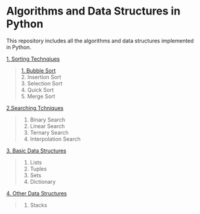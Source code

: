 # Algorithms and Data Structures in Python

This repository includes all the algorithms and data structures implemented in Python.

[1. Sorting Technqiues](https://github.com/nikita1610/DSA_in_Python/tree/master/Sorting%20Techniques)
> [1. Bubble Sort](https://github.com/nikita1610/DSA_in_Python/blob/master/Sorting%20Techniques/Bubble_Sort.py)<br>
> 2. Insertion Sort<br>
> 3. Selection Sort<br>
> 4. Quick Sort<br>
> 5. Merge Sort

[2.Searching Tchniques](https://github.com/nikita1610/DSA_in_Python/tree/master/Searching%20Techniques)
> 1. Binary Search <br>
> 2. Linear Search <br>
> 3. Ternary Search <br>
> 4. Interpolation Search <br>

[3. Basic Data Structures](https://github.com/nikita1610/DSA_in_Python/tree/master/Basic%20Data%20Structures)
> 1. Lists <br>
> 2. Tuples <br>
> 3. Sets <br>
> 4. Dictionary <br>

[4. Other Data Structures](https://github.com/nikita1610/DSA_in_Python/tree/master/Other%20Data%20Structures)
>1. Stacks <br>
